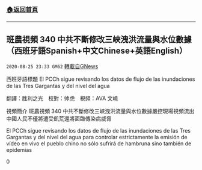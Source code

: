 ###  [:house:返回首頁](https://github.com/ourhimalayas/txt)
---

## 班農視頻 340 中共不斷修改三峽洩洪流量與水位數據（西班牙語Spanish+中文Chinese+英語English）
`2020-08-25 23:33 GM62` [轉載自GNews](https://gnews.org/zh-hant/316850/)

西班牙語標題 El PCCh sigue revisando los datos de flujo de las inundaciones de las Tres Gargantas y del nivel del agua

翻譯：胜利之光　校對：帅虎　視頻：AVA 文嶢



視頻簡介
班農視頻 340 中共不斷修改三峽洩洪流量與水位數據嚴控現場視頻流出 中國人民不僅將遭受飢荒還將面臨傳染病威脅

El PCCh sigue revisando los datos de flujo de las inundaciones de las Tres Gargantas y del nivel del agua para controlar estrictamente la emisión de vídeo en vivo el pueblo chino no sólo sufrirá de hambruna sino también de epidemias



0
